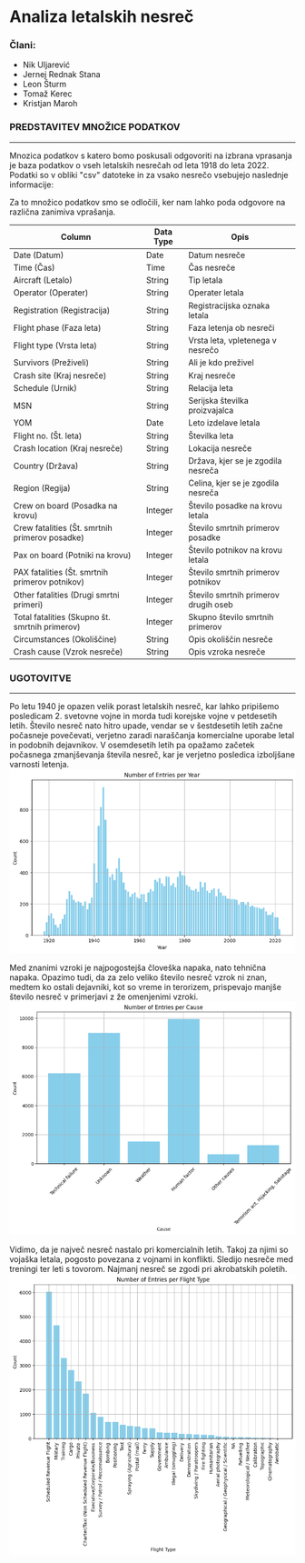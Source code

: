 # Analiza letalskih nesreč
### Člani:
- Nik Uljarević
- Jernej Rednak Stana
- Leon Šturm
- Tomaž Kerec
- Kristjan Maroh

### PREDSTAVITEV MNOŽICE PODATKOV 
-----
Mnozica podatkov s katero bomo poskusali odgovoriti na izbrana vprasanja je baza podatkov o vseh letalskih nesrečah od leta 1918 do leta 2022. Podatki so v obliki "csv" datoteke in za vsako nesrečo vsebujejo naslednje informacije:

Za to množico podatkov smo se odločili, ker nam lahko poda odgovore na različna zanimiva vprašanja.

| Column                 | Data Type | Opis                                 |
|------------------------|-----------|--------------------------------------|
| Date (Datum)           | Date      | Datum nesreče                        |
| Time (Čas)             | Time    | Čas nesreče                          |
| Aircraft (Letalo)      | String    | Tip letala    |
| Operator (Operater)    | String    | Operater letala                      |
| Registration (Registracija) | String | Registracijska oznaka letala     |
| Flight phase (Faza leta) | String  | Faza letenja ob nesreči              |
| Flight type (Vrsta leta) | String  | Vrsta leta, vpletenega v nesrečo     |
| Survivors (Preživeli)  | String    | Ali je kdo preživel          |
| Crash site (Kraj nesreče) | String | Kraj nesreče                         |
| Schedule (Urnik)       | String    | Relacija leta                         |
| MSN                     | String    | Serijska številka proizvajalca     |
| YOM                     | Date   | Leto izdelave letala                 |
| Flight no. (Št. leta)  | String    | Številka leta                        |
| Crash location (Kraj nesreče) | String | Lokacija nesreče        |
| Country (Država)       | String    | Država, kjer se je zgodila nesreča  |
| Region (Regija)        | String    | Celina, kjer se je zgodila nesreča  |
| Crew on board (Posadka na krovu) | Integer | Število posadke na krovu letala |
| Crew fatalities (Št. smrtnih primerov posadke) | Integer | Število smrtnih primerov posadke |
| Pax on board (Potniki na krovu) | Integer | Število potnikov na krovu letala    |
| PAX fatalities (Št. smrtnih primerov potnikov) | Integer | Število smrtnih primerov potnikov |
| Other fatalities (Drugi smrtni primeri) | Integer | Število smrtnih primerov drugih oseb|
| Total fatalities (Skupno št. smrtnih primerov) | Integer | Skupno število smrtnih primerov   |
| Circumstances (Okoliščine) | String | Opis okoliščin nesreče               |
| Crash cause (Vzrok nesreče) | String | Opis vzroka nesreče                  |

### UGOTOVITVE 
----- 
Po letu 1940 je opazen velik porast letalskih nesreč, kar lahko pripišemo posledicam 2. svetovne vojne in morda tudi korejske vojne v petdesetih letih. Število nesreč nato hitro upade, vendar se v šestdesetih letih začne počasneje povečevati, verjetno zaradi naraščanja komercialne uporabe letal in podobnih dejavnikov. V osemdesetih letih pa opažamo začetek počasnega zmanjševanja števila nesreč, kar je verjetno posledica izboljšane varnosti letenja.
![alt text](./Grafi/graf1.png?raw=true)

Med znanimi vzroki je najpogostejša človeška napaka, nato tehnična napaka. Opazimo tudi, da za zelo veliko število nesreč vzrok ni znan, medtem ko ostali dejavniki, kot so vreme in terorizem, prispevajo manjše število nesreč v primerjavi z že omenjenimi vzroki.
![alt text](./Grafi/graf2.png?raw=true)

Vidimo, da je največ nesreč nastalo pri komercialnih letih. Takoj za njimi so vojaška letala, pogosto povezana z vojnami in konflikti. Sledijo nesreče med treningi ter leti s tovorom. Najmanj nesreč se zgodi pri akrobatskih poletih.
![alt text](./Grafi/graf3.png?raw=true)
